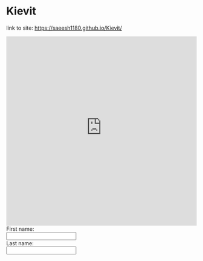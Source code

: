 # Kievit

link to site: https://saeesh1180.github.io/Kievit/

<iframe src="https://info.frieslandcampinaingredients.com/l/551312/2020-10-16/9l963l" width="100%" height="500" type="text/html" frameborder="0" allowTransparency="true" style="border: 0"></iframe>


<form>
  <label for="fname">First name:</label><br>
  <input type="text" id="fname" name="fname"><br>
  <label for="lname">Last name:</label><br>
  <input type="text" id="lname" name="lname">
</form>

<script type="text/javascript">
piAId = '552312';
piCId = '92106';
piHostname = 'pi.pardot.com';

(function() {
	function async_load(){
		var s = document.createElement('script'); s.type = 'text/javascript';
		s.src = ('https:' == document.location.protocol ? 'https://pi' : 'http://cdn') + '.pardot.com/pd.js';
		var c = document.getElementsByTagName('script')[0]; c.parentNode.insertBefore(s, c);
	}
	if(window.attachEvent) { window.attachEvent('onload', async_load); }
	else { window.addEventListener('load', async_load, false); }
})();
</script>
